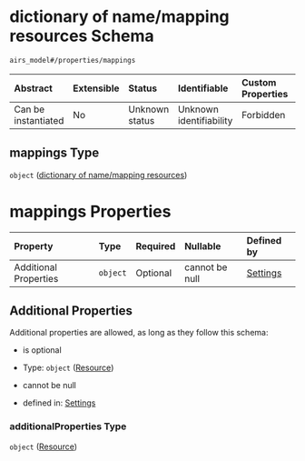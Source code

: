 # dictionary of name/mapping resources Schema

```txt
airs_model#/properties/mappings
```



| Abstract            | Extensible | Status         | Identifiable            | Custom Properties | Additional Properties | Access Restrictions | Defined In                                                                   |
| :------------------ | :--------- | :------------- | :---------------------- | :---------------- | :-------------------- | :------------------ | :--------------------------------------------------------------------------- |
| Can be instantiated | No         | Unknown status | Unknown identifiability | Forbidden         | Allowed               | none                | [model.schema.json\*](../../../out/model.schema.json "open original schema") |

## mappings Type

`object` ([dictionary of name/mapping resources](model-properties-dictionary-of-namemapping-resources.md))

# mappings Properties

| Property              | Type     | Required | Nullable       | Defined by                                                                                |
| :-------------------- | :------- | :------- | :------------- | :---------------------------------------------------------------------------------------- |
| Additional Properties | `object` | Optional | cannot be null | [Settings](model-defs-resource.md "airs_model#/properties/mappings/additionalProperties") |

## Additional Properties

Additional properties are allowed, as long as they follow this schema:



*   is optional

*   Type: `object` ([Resource](model-defs-resource.md))

*   cannot be null

*   defined in: [Settings](model-defs-resource.md "airs_model#/properties/mappings/additionalProperties")

### additionalProperties Type

`object` ([Resource](model-defs-resource.md))
